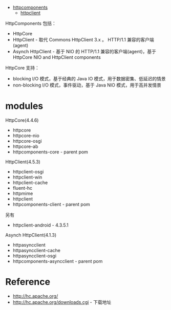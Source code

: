 - [httpcomponents](/jars/httpcomponents/README.md)
  - [httpclient](/jars/httpcomponents/client/README.md)


HttpComponents 包括：
- HttpCore
- HttpClient - 取代 Commons HttpClient 3.x 。 HTTP/1.1 兼容的客户端(agent)
- Asynch HttpClient - 基于 NIO 的 HTTP/1.1 兼容的客户端(agent)，基于 HttpCore NIO and HttpClient components


HttpCore 支持：
- blocking I/O 模式，基于经典的 Java IO 模式，用于数据密集、低延迟的情景
- non-blocking I/O 模式，事件驱动，基于 Java NIO 模式，用于高并发情景


# modules
HttpCore(4.4.6)
- httpcore
- httpcore-nio
- httpcore-osgi
- httpcore-ab
- httpcomponents-core - parent pom


HttpClient(4.5.3)
- httpclient-osgi
- httpclient-win
- httpclient-cache
- fluent-hc
- httpmime
- httpclient
- httpcomponents-client - parent pom


另有
- httpclient-android - 4.3.5.1


Asynch HttpClient(4.1.3)
- httpasyncclient
- httpasyncclient-cache
- httpasyncclient-osgi
- httpcomponents-asyncclient - parent pom


# Reference
- http://hc.apache.org/
- http://hc.apache.org/downloads.cgi - 下载地址
